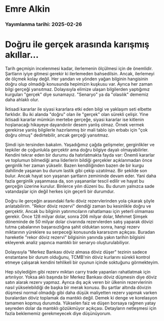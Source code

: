 # Emre Alkin

### Yayımlanma tarihi: 2025-02-26

# Doğru ile gerçek arasında karışmış akıllar…

Tarih geçmişin incelenmesi kadar, ilerlemenin ölçülmesi için de önemlidir. Şartların iyiye gitmesi gerekir ki ilerlemeden bahsedilsin. Ancak, ilerlemeyi de ölçmek kolay değil. Her yandan ve yönden yağan bilginin hangisinin doğru olup olmadığı konusunda hepimizin kuşkusu var. Ayrıca her zaman bilgi gerçeği yansıtmaz. Dolayısıyla elimize ulaşan bilgilerden yaptığımız kurguları "gerçek" diye sunamayız. "Senaryo" ya da "olasılık" dememiz daha ahlaklı olur.

İktisadi kararlar ile siyasi kararlara etki eden bilgi ve yaklaşım seti elbette farklıdır. Bu iki alanda "doğru" olan ile "gerçek" olan sürekli çelişir. Yine iktisadi kararlar mümkün mertebe gerçeğe, siyasi kararlar ise kitlenin hoşlanacağı hikayeye dayandırılır desem yanlış olmaz. Örnek vermek gerekirse yanlış bilgilerle hazırlanmış bir mali tablo işin erbabı için "çok doğru olmuş" dedirtebilir, ancak gerçeği yansıtmaz.

Şimdi işin tersinden bakalım. Yaşadığımız çağda gelişmeler, gerginlikler ve tepkiler de çoğunlukla gerçektir ama doğru bilgiye dayalı olmayabilirler. Kendini tekrar eden bir durumu da hatırlatmakta fayda var: Önemli kararlar ve toplumun bilmediği ama liderlerin bildiği gerçekler açıklanmadan önce gerginlik her zaman yükselir. Bazen kendiliğinden bazen de bir kurgu dahilinde yaşanan bu durum lastik gibi çekip uzatılmaz. Bir şekilde son bulur. Ancak hayat son yaşanan şartların zemininde devam eder. Yani daha fazla gerginlik yaşanmasa da, son yaşananlar tescil edilir ve hayat bu gerçeğin üzerine kurulur. Binlerce yılın düzeni bu. Bu durum yalnızca sade vatandaşlar için değil herkes için geçerli bir durumdur.

Doğru ile gerçeğin arasındaki farkı döviz rezervlerinden yola çıkarak şöyle anlatabilirim. "Rekor döviz rezervi" dendiği zaman bu kesinlikle doğru ve gerçektir. Ancak bu bilginin yatırımcıların rahatlaması için yeterli olmaması gerekir. Önce 128 milyar dolar, sonra 206 milyar dolar, Mehmet Şimşek döneminde de 50 milyar dolar civarında rezervlerden satış yaparak dövizi tutma çabalarının başarısızlığına şahit olduktan sonra, hangi rezerv miktarının yüreklere su serpeceği konusunda kararsızım açıkçası. Buradan hareketle "rekor döviz rezervi" bilgisinin yanında yakın tarihin bilgisini ekleyerek analiz yapınca mantıklı bir senaryo oluşturulabiliyor.

Dolayısıyla "Merkez Bankası döviz almasa döviz düşer" tezinin sadece enstantane bir durum olduğunu, TCMB'nin döviz kurlarını sürekli kontrol etmeye çalışarak kendini tehlikeli bir oyunun içinde soktuğunu görmekteyim.

Hep söylediğim gibi rezerv miktarı carry trade yapanları rahatlatmak için artırılıyor. Yoksa aklı başında bir Merkez Bankası döviz düşmesin diye döviz satın alarak rezerv yapmaz. Ayrıca dış açık veren bir ülkenin rezervlerinin nasıl yükselebildiği de başka bir merak konusu. Bu şartlar altında dövizin düşmesi normal olmadığı gibi daha düşük maliyetten rezerv yapmak varken buralardan döviz toplamak da mantıklı değil. Demek ki denge ve korelasyon tamamen kopmuş durumda. Yükselen faiz ve düşen borsaya rağmen yatay seyreden dolar da mantıklı gözükmüyor açıkçası. Detayların netleşmesi için fazla beklememiz gerekmeyecek diye düşünüyorum.




